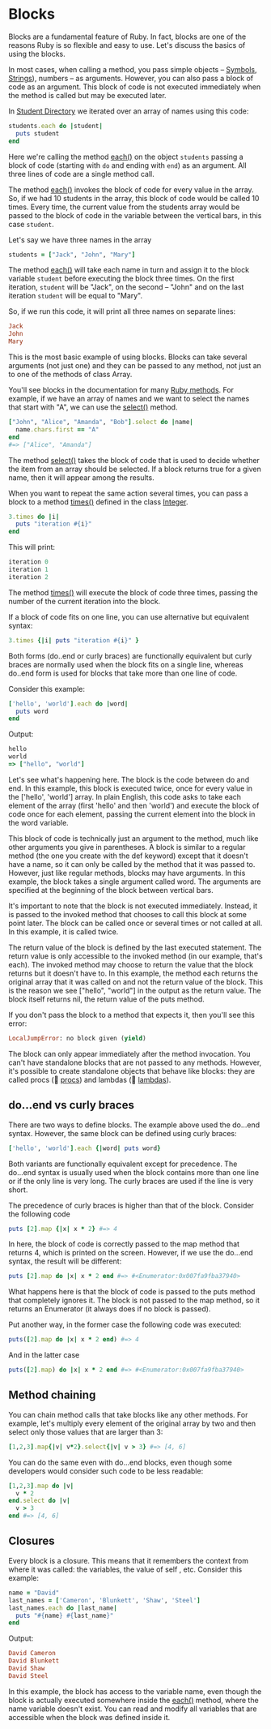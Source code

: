 # Blocks

Blocks are a fundamental feature of Ruby. In fact, blocks are one of the reasons Ruby is so flexible and easy to use. Let's discuss the basics of using the blocks.

In most cases, when calling a method, you pass simple objects – [Symbols](https://github.com/makersacademy/course/blob/master/pills/symbols.md), [Strings](https://github.com/makersacademy/course/blob/master/pills/strings.md)), numbers – as arguments. However, you can also pass a block of code as an argument. This block of code is not executed immediately when the method is called but may be executed later.

In [Student Directory](https://github.com/makersacademy/course/blob/master/student_directory.md) we iterated over an array of names using this code:

````ruby
students.each do |student|
  puts student
end
````

Here we're calling the method [each()](http://www.ruby-doc.org/core-2.1.2/Array.html#method-i-each) on the object `students` passing a block of code (starting with `do` and ending with `end`) as an argument. All three lines of code are a single method call.

The method [each()](http://www.ruby-doc.org/core-2.1.2/Array.html#method-i-each) invokes the block of code for every value in the array. So, if we had 10 students in the array, this block of code would be called 10 times. Every time, the current value from the students array would be passed to the block of code in the variable between the vertical bars, in this case `student`.

Let's say we have three names in the array

````ruby
students = ["Jack", "John", "Mary"]
````

The method [each()](http://www.ruby-doc.org/core-2.1.2/Array.html#method-i-each) will take each name in turn and assign it to the block variable `student` before executing the block three times. On the first iteration, `student` will be "Jack", on the second – "John" and on the last iteration `student` will be equal to "Mary".

So, if we run this code, it will print all three names on separate lines:

````ruby
Jack
John
Mary
````

This is the most basic example of using blocks. Blocks can take several arguments (not just one) and they can be passed to any method, not just an to one of the methods of class Array.

You'll see blocks in the documentation for many [Ruby methods](https://github.com/makersacademy/course/blob/master/pills/methods.md). For example, if we have an array of names and we want to select the names that start with "A", we can use the [select()](http://www.ruby-doc.org/core-2.1.2/Array.html#method-i-select) method.

````ruby
["John", "Alice", "Amanda", "Bob"].select do |name|
  name.chars.first == "A"
end
#=> ["Alice", "Amanda"]
````

The method [select()](http://www.ruby-doc.org/core-2.1.2/Array.html#method-i-select) takes the block of code that is used to decide whether the item from an array should be selected. If a block returns true for a given name, then it will appear among the results.

When you want to repeat the same action several times, you can pass a block to a method [times()](http://www.ruby-doc.org/core-2.1.2/Integer.html#method-i-times) defined in the class [Integer](http://www.ruby-doc.org/core-2.1.2/Integer.html).

````ruby
3.times do |i|
  puts "iteration #{i}"
end
````

This will print:

````ruby
iteration 0
iteration 1
iteration 2
````

The method [times()](http://www.ruby-doc.org/core-2.1.2/Integer.html#method-i-times) will execute the block of code three times, passing the number of the current iteration into the block.

If a block of code fits on one line, you can use alternative but equivalent syntax:

````ruby
3.times {|i| puts "iteration #{i}" }
````

Both forms (do..end or curly braces) are functionally equivalent but curly braces are normally used when the block fits on a single line, whereas do..end form is used for blocks that take more than one line of code.

Consider this example:

````ruby
['hello', 'world'].each do |word|
  puts word
end
````

Output:

````ruby
hello
world
=> ["hello", "world"]
````

Let's see what's happening here. The block is the code between do and end. In this example, this block is executed twice, once for every value in the ['hello', 'world'] array. In plain English, this code asks to take each element of the array (first 'hello' and then 'world') and execute the block of code once for each element, passing the current element into the block in the word variable.

This block of code is technically just an argument to the method, much like other arguments you give in parentheses. A block is similar to a regular method (the one you create with the def keyword) except that it doesn't have a name, so it can only be called by the method that it was passed to. However, just like regular methods, blocks may have arguments. In this example, the block takes a single argument called word. The arguments are specified at the beginning of the block between vertical bars.

It's important to note that the block is not executed immediately. Instead, it is passed to the invoked method that chooses to call this block at some point later. The block can be called once or several times or not called at all. In this example, it is called twice.

The return value of the block is defined by the last executed statement. The return value is only accessible to the invoked method (in our example, that's each). The invoked method may choose to return the value that the block returns but it doesn't have to. In this example, the method each returns the original array that it was called on and not the return value of the block. This is the reason we see ["hello", "world"] in the output as the return value. The block itself returns nil, the return value of the puts method.

If you don't pass the block to a method that expects it, then you'll see this error:

````ruby
LocalJumpError: no block given (yield)
````

The block can only appear immediately after the method invocation. You can't have standalone blocks that are not passed to any methods. However, it's possible to create standalone objects that behave like blocks: they are called procs (:pill: [procs](https://github.com/makersacademy/course/blob/master/pills/procs.md)) and lambdas (:pill: [lambdas](https://github.com/makersacademy/course/blob/master/pills/lambdas.md)).

## do...end vs curly braces

There are two ways to define blocks. The example above used the do...end syntax. However, the same block can be defined using curly braces:

````ruby
['hello', 'world'].each {|word| puts word}
````

Both variants are functionally equivalent except for precedence. The do...end syntax is usually used when the block contains more than one line or if the only line is very long. The curly braces are used if the line is very short.

The precedence of curly braces is higher than that of the block. Consider the following code

````ruby
puts [2].map {|x| x * 2} #=> 4
````

In here, the block of code is correctly passed to the map method that returns 4, which is printed on the screen. However, if we use the do...end syntax, the result will be different:

````ruby
puts [2].map do |x| x * 2 end #=> #<Enumerator:0x007fa9fba37940>
````

What happens here is that the block of code is passed to the puts method that completely ignores it. The block is not passed to the map method, so it returns an Enumerator (it always does if no block is passed).

Put another way, in the former case the following code was executed:

````ruby
puts([2].map do |x| x * 2 end) #=> 4
````

And in the latter case

````ruby
puts([2].map) do |x| x * 2 end #=> #<Enumerator:0x007fa9fba37940>
````

## Method chaining

You can chain method calls that take blocks like any other methods. For example, let's multiply every element of the original array by two and then select only those values that are larger than 3:

````ruby
[1,2,3].map{|v| v*2}.select{|v| v > 3} #=> [4, 6] 
````

You can do the same even with do...end blocks, even though some developers would consider such code to be less readable:

````ruby
[1,2,3].map do |v|
  v * 2
end.select do |v|
  v > 3
end #=> [4, 6] 
````

## Closures

Every block is a closure. This means that it remembers the context from where it was called: the variables, the value of self , etc. Consider this example:

````ruby
name = "David"
last_names = ['Cameron', 'Blunkett', 'Shaw', 'Steel']
last_names.each do |last_name|
  puts "#{name} #{last_name}"
end
````

Output:

````ruby
David Cameron
David Blunkett
David Shaw
David Steel
````

In this example, the block has access to the variable name, even though the block is actually executed somewhere inside the [each()](http://www.ruby-doc.org/core-2.1.2/Array.html#method-i-each) method, where the name variable doesn't exist. You can read and modify all variables that are accessible when the block was defined inside it.